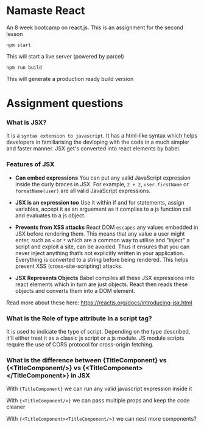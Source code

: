 # Namaste React 
An 8 week bootcamp on react.js. This is an assignment for the second lesson

```
npm start
``` 
This will start a live server (powered by parcel)

```
npm run build
```
This will generate a production ready build version

# Assignment questions

### What is JSX?
It is a `syntax extension to javascript`. It has a html-like syntax which helps developers in familiarising the devloping with the code in a much simpler and faster manner. JSX get's converted into react elements by babel.

### Features of JSX

- **Can embed expressions** 
You can put any valid JavaScript expression inside the curly braces in JSX. For example, `2 + 2`, `user.firstName` or `formatName(user)` are all valid JavaScript expressions.

- **JSX is an expression too**
Use it within if and for statements, assign variables, accept it as an arguement as it complies to a js function call and evaluates to a js object.

- **Prevents from XSS attacks**
React DOM `escapes` any values embedded in JSX before rendering them. This means that any value a user might enter, such as `<` or `*` which are a common way to utilise and "inject" a script and exploit a site, can be avoided.
Thus it ensures that you can never inject anything that’s not explicitly written in your application. Everything is converted to a string before being rendered. This helps prevent XSS (cross-site-scripting) attacks.

- **JSX Represents Objects**
Babel compiles all these JSX expressions into react elements which in turn are just objects. React then reads these objects and converts them into a DOM element. 

Read more about these here: https://reactjs.org/docs/introducing-jsx.html


### What is the Role of type attribute in a script tag?

It is used to indicate the type of script. Depending on the type described, it'll either treat it as a classic js script or a js module. JS module scripts require the use of CORS protocol for cross-origin fetching. 


### What is the difference between {TitleComponent} vs {&lt;TitleComponent/&gt;} vs {&lt;TitleComponent&gt;&lt;/TitleComponent&gt;} in JSX

With `{TitleComponent}` we can run any valid javascript expression inside it

With `{<TitleComponent/>}` we can pass multiple props and keep the code cleaner

With `{<TitleComponent><TitleComponent/>}` we can nest more components?